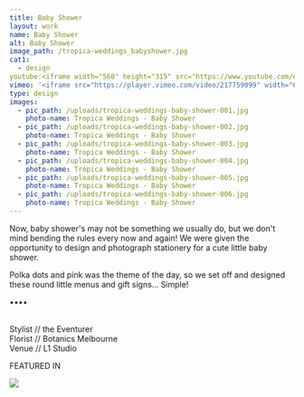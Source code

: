 ```yaml
---
title: Baby Shower
layout: work
name: Baby Shower
alt: Baby Shower
image_path: /tropica-weddings_babyshower.jpg
cat1:
  - design
youtube:<iframe width="560" height="315" src="https://www.youtube.com/embed/Unkl9K945f4" frameborder="0" allowfullscreen></iframe>
vimeo: '<iframe src="https://player.vimeo.com/video/217759099" width="640" height="272" frameborder="0" webkitallowfullscreen mozallowfullscreen allowfullscreen></iframe>'
type: design
images:
  - pic_path: /uploads/tropica-weddings-baby-shower-001.jpg
    photo-name: Tropica Weddings - Baby Shower
  - pic_path: /uploads/tropica-weddings-baby-shower-002.jpg
    photo-name: Tropica Weddings - Baby Shower
  - pic_path: /uploads/tropica-weddings-baby-shower-003.jpg
    photo-name: Tropica Weddings - Baby Shower
  - pic_path: /uploads/tropica-weddings-baby-shower-004.jpg
    photo-name: Tropica Weddings - Baby Shower
  - pic_path: /uploads/tropica-weddings-baby-shower-005.jpg
    photo-name: Tropica Weddings - Baby Shower
  - pic_path: /uploads/tropica-weddings-baby-shower-006.jpg
    photo-name: Tropica Weddings - Baby Shower
---
```



Now, baby shower's may not be something we usually do, but we don't mind bending the rules every now and again! We were given the opportunity to design and photograph stationery for a cute little baby shower.

Polka dots and pink was the theme of the day, so we set off and designed these round little menus and gift signs… Simple!

••••

<br>Stylist // the Eventurer
<br>Florist // Botanics Melbourne
<br>Venue // L1 Studio

FEATURED IN

![](/uploads/versions/hooray-magazine-logo-2-medium-1---x----240-38x---.jpg)